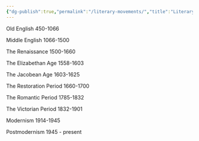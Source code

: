 ```yaml
---
{"dg-publish":true,"permalink":"/literary-movements/","title":"Literary Movements","tags":["literature"],"created":"2023-04-18","updated":""}
---
```



Old English 450-1066

Middle English 1066-1500

The Renaissance 1500-1660

The Elizabethan Age 1558-1603

The Jacobean Age 1603-1625

The Restoration Period 1660-1700

The Romantic Period 1785-1832

The Victorian Period 1832-1901

Modernism 1914-1945

Postmodernism 1945 - present

